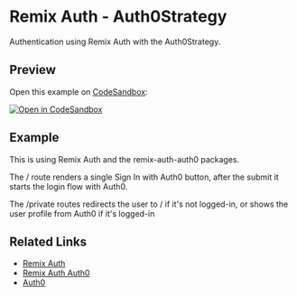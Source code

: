 # Remix Auth - Auth0Strategy

Authentication using Remix Auth with the Auth0Strategy.

## Preview

Open this example on [CodeSandbox](https://codesandbox.com):

[![Open in CodeSandbox](https://codesandbox.io/static/img/play-codesandbox.svg)](https://codesandbox.io/s/github/remix-run/examples/tree/main/remix-auth-auth0)

## Example

This is using Remix Auth and the remix-auth-auth0 packages.

The / route renders a single Sign In with Auth0 button, after the submit it starts the login flow with Auth0.

The /private routes redirects the user to / if it's not logged-in, or shows the user profile from Auth0 if it's logged-in

## Related Links

- [Remix Auth](https://github.com/sergiodxa/remix-auth)
- [Remix Auth Auth0](https://github.com/danestves/remix-auth-auth0)
- [Auth0](https://auth0.com/)
